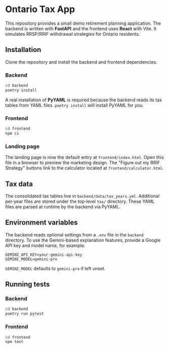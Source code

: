 # Ontario Tax App

This repository provides a small demo retirement planning application.  The
backend is written with **FastAPI** and the frontend uses **React** with Vite.
It simulates RRSP/RRIF withdrawal strategies for Ontario residents.

## Installation

Clone the repository and install the backend and frontend dependencies.

### Backend

```bash
cd backend
poetry install
```

A real installation of **PyYAML** is required because the backend reads its tax
tables from YAML files.  `poetry install` will install PyYAML for you.

### Frontend

```bash
cd frontend
npm ci
```

### Landing page

The landing page is now the default entry at `frontend/index.html`.  Open this
file in a browser to preview the marketing design.  The "Figure out my RRIF
Strategy" buttons link to the calculator located at
`frontend/calculator.html`.

## Tax data

The consolidated tax tables live in `backend/data/tax_years.yml`.  Additional
per‑year files are stored under the top‑level `tax/` directory.  These YAML files
are parsed at runtime by the backend via PyYAML.

## Environment variables

The backend reads optional settings from a `.env` file in the `backend` directory. To use the Gemini-based explanation features, provide a Google API key and model name, for example:

```
GEMINI_API_KEY=your-gemini-api-key
GEMINI_MODEL=gemini-pro
```

`GEMINI_MODEL` defaults to `gemini-pro` if left unset.


## Running tests

### Backend

```bash
cd backend
poetry run pytest
```

### Frontend

```bash
cd frontend
npm test
```

